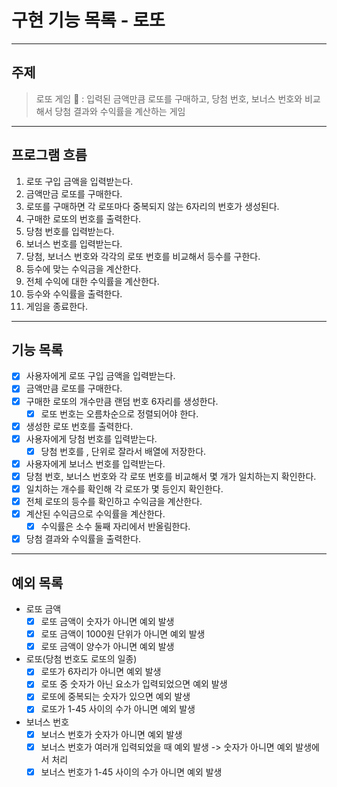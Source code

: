 # 구현 기능 목록 - 로또

---
## 주제 

> 로또 게임 🎱 : 입력된 금액만큼 로또를 구매하고, 당첨 번호, 보너스 번호와 비교해서 당첨 결과와 수익률을 계산하는 게임 

---
## 프로그램 흐름

1. 로또 구입 금액을 입력받는다.
2. 금액만금 로또를 구매한다.
3. 로또를 구매하면 각 로또마다 중복되지 않는 6자리의 번호가 생성된다.
4. 구매한 로또의 번호를 출력한다.
5. 당첨 번호를 입력받는다.
6. 보너스 번호를 입력받는다.
7. 당첨, 보너스 번호와 각각의 로또 번호를 비교해서 등수를 구한다.
8. 등수에 맞는 수익금을 계산한다.
9. 전체 수익에 대한 수익률을 계산한다.
10. 등수와 수익률을 출력한다. 
11. 게임을 종료한다.

---
## 기능 목록 

- [x] 사용자에게 로또 구입 금액을 입력받는다.
- [x] 금액만큼 로또를 구매한다.
- [x] 구매한 로또의 개수만큼 랜덤 번호 6자리를 생성한다.
  - [x] 로또 번호는 오름차순으로 정렬되어야 한다.
- [x] 생성한 로또 번호를 출력한다.
- [x] 사용자에게 당첨 번호를 입력받는다.
  - [x] 당첨 번호를 , 단위로 잘라서 배열에 저장한다.
- [x] 사용자에게 보너스 번호를 입력받는다.
- [x] 당첨 번호, 보너스 번호와 각 로또 번호를 비교해서 몇 개가 일치하는지 확인한다.
- [x] 일치하는 개수를 확인해 각 로또가 몇 등인지 확인한다.
- [x] 전체 로또의 등수를 확인하고 수익금을 계산한다.
- [x] 계산된 수익금으로 수익률을 계산한다.
  - [x] 수익률은 소수 둘째 자리에서 반올림한다.
- [x] 당첨 결과와 수익률을 출력한다.

---
## 예외 목록 
- 로또 금액 
  - [x] 로또 금액이 숫자가 아니면 예외 발생
  - [x] 로또 금액이 1000원 단위가 아니면 예외 발생
  - [x] 로또 금액이 양수가 아니면 예외 발생 

- 로또(당첨 번호도 로또의 일종)
  - [x] 로또가 6자리가 아니면 예외 발생
  - [x] 로또 중 숫자가 아닌 요소가 입력되었으면 예외 발생
  - [x] 로또에 중복되는 숫자가 있으면 예외 발생
  - [x] 로또가 1-45 사이의 수가 아니면 예외 발생 

- 보너스 번호
  - [x] 보너스 번호가 숫자가 아니면 예외 발생 
  - [x] 보너스 번호가 여러개 입력되었을 때 예외 발생 -> 숫자가 아니면 예외 발생에서 처리 
  - [x] 보너스 번호가 1-45 사이의 수가 아니면 예외 발생 
